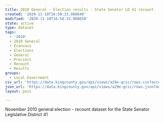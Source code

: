 ```yaml
---
title: 2010 General - Election results - State Senator LD 41 recount
created: '2020-11-10T16:58:33.988640'
modified: '2020-11-10T16:58:33.988650'
state: active
type: dataset
tags:
  - '2010'
  - 2010 General
  - Ecanvass
  - Elections
  - General
  - Precinct
  - Recount
  - Results
groups:
  - Local Government
csv_url: 'https://data.kingcounty.gov/api/views/a29e-gcic/rows.csv?accessType=DOWNLOAD'
json_url: 'https://data.kingcounty.gov/api/views/a29e-gcic/rows.json?accessType=DOWNLOAD'
layout: post

---
```

November 2010 general election - recount dataset for the State Senator Legislative District 41
